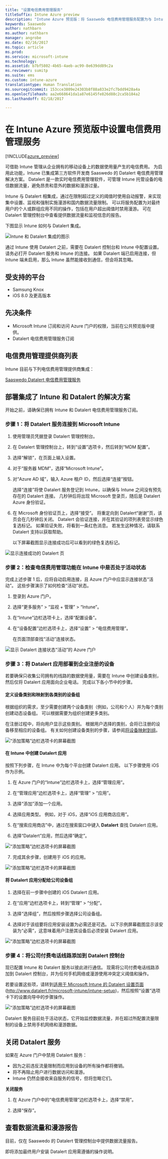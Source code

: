 ```yaml
---
title: "设置电信费用管理服务"
titleSuffix: Intune Azure preview
description: "Intune Azure 预览版：将 Saaswedo 电信费用管理服务配置为与 Intune 集成。"
keywords: Saaswedo
author: nathbarn
ms.author: nathbarn
manager: angrobe
ms.date: 02/16/2017
ms.topic: article
ms.prod: 
ms.service: microsoft-intune
ms.technology: 
ms.assetid: b7bf5802-4b65-4aeb-ac99-8e639dd89c2a
ms.reviewer: sumitp
ms.suite: ems
ms.custom: intune-azure
translationtype: Human Translation
ms.sourcegitcommit: 153cce3809e24303b8f88a833e2fc7bdd9428a4a
ms.openlocfilehash: aa2e668641da1a87e6145fe826d88c2ca5b184a2
ms.lasthandoff: 02/18/2017

---
```


# <a name="set-up-a-telecom-expense-management-service-in-intune-azure-preview"></a>在 Intune Azure 预览版中设置电信费用管理服务
[!INCLUDE[azure_preview](../includes/azure_preview.md)]

可借助 Intune 管理从企业拥有的移动设备上的数据使用量产生的电信费用。 为启用此功能，Intune 已集成第三方软件开发商 Saaswedo 的 Datalert 电信费用管理解决方案。 Datalert 是一款实时电信费用管理软件，可管理 Intune 托管设备的电信数据流量，避免昂贵和意外的数据和漫游过量。 

Intune 与 Datalert 相集成，通过在限制超过定义的阈值时使用自动报警，来实现集中设置、监视和强制实施漫游和国内数据流量限制。 可以将服务配置为对最终用户的个人或群组应用不同的操作，包括在用户超出阈值时禁用漫游。 可在 Datalert 管理控制台中查看提供数据流量和监视信息的报告。

下图显示 Intune 如何与 Datalert 集成。

  ![Intune 和 Datalert 集成的图示](../media/tem-datalert-intune-solution-diagram.png)

通过 Intune 使用 Datalert 之前，需要在 Datalert 控制台和 Intune 中配置设置。 请务必打开 Datalert 服务和 Intune 的连接。 如果 Datalert 端已启用连接，但 Intune 端未启用，那么 Intune 虽然能接收到通信，但会将其忽略。

## <a name="supported-platforms"></a>受支持的平台

- Samsung Knox
- iOS 8.0 及更高版本

## <a name="prerequisites"></a>先决条件

- Microsoft Intune 订阅和访问 Azure 门户的权限，当前在公共预览版中提供。
- Datalert 电信费用管理服务订阅

## <a name="list-of-telecom-expense-management-providers"></a>电信费用管理提供商列表

Intune 目前与下列电信费用管理提供商集成：

[Saaswedo Datalert 电信费用管理服务](http://www.datalert.biz/)

## <a name="deploy-the-intune-and-datalert-integrated-solution"></a>部署集成了 Intune 和 Datalert 的解决方案

开始之前，请确保已拥有 Intune 和 Datalert 电信费用管理服务订阅。

### <a name="step-1-connect-the-datalert-service-to-microsoft-intune"></a>步骤 1：将 Datalert 服务连接到 Microsoft Intune

1. 使用管理员凭据登录 Datalert 管理控制台。

2. 在 Datalert 管理控制台上，转到“设置”选项卡，然后转到“MDM 配置”。

3. 选择“解锁”，在页面上输入设置。

4. 对于“服务器 MDM”，选择“Microsoft Intune”。

5. 对“Azure AD 域”，输入 Azure 租户 ID，然后选择“连接”按钮。

    选择“连接”将使 Datalert 服务登记到 Intune，以确保与 Intune 之间没有预先存在的 Datalert 连接。 几秒钟后将出现 Microsoft 登录页，随后是 Datalert Azure 身份验证。

6. 在 Microsoft 身份验证页上，选择“接受”。 将重定向到 Datalert“谢谢”页，该页会在几秒钟后关闭。 Datalert 会验证连接，并在其验证的项列表旁显示绿色复选标记。 如果验证失败，将看到一条红色消息。 若发生这种情况，请联系 Datalert 支持以获取帮助。

    以下屏幕截图显示连接成功后可以看到的绿色复选标记。

  ![显示连接成功的 Datalert 页](../media/tem-mdm-configuration-mdm-server-page.png)

### <a name="step-2-check-that-the-telecom-expense-management-feature-is-active-in-intune"></a>步骤 2：检查电信费用管理功能在 Intune 中是否处于活动状态

完成上述步骤 1 后，应将自动启用连接，且 Azure 门户中应显示连接状态“活动”。 这些步骤演示了如何检查“活动”状态。

1. 登录到 Azure 门户。

2. 选择“更多服务” > “监视 + 管理” > “Intune”。

3. 在“Intune”边栏选项卡上，选择“配置设备”。

4. 在“设备配置”边栏选项卡上，选择“设置” > “电信费用管理”。 

   在页面顶部查找“活动”连接状态。

  ![显示 Datalert 连接状态“活动”的 Azure 门户](../media/tem-azure-portal-enable-service.png)

### <a name="step-3-deploy-the-datalert-app-to-corporate-enrolled-devices"></a>步骤 3：将 Datalert 应用部署到企业注册的设备

若要确保只收集公司拥有的线路的数据使用量，需要在 Intune 中创建设备类别，然后仅将 Datalert 应用面向企业电话。 完成以下各小节中的步骤。

#### <a name="define-device-categories-and-device-groups-mapped-to-the-categories"></a>定义设备类别和映射到各类别的设备组

根据组织的需求，至少需要创建两个设备类别（例如，公司和个人）并为每个类别创建动态设备组。 可以根据需要为组织创建更多类别。 

在注册过程中，将向用户显示这些类别。 根据用户选择的类别，会将已注册的设备移至相应的设备组。 有关如何创建设备类别的步骤，请参阅[将设备映射到组](https://docs.microsoft.com/intune-azure/enroll-devices/how-to-use-device-group-mapping)。

  ![“添加策略”边栏选项卡的屏幕截图](../media/tem-dynamic-membership-rules.png)

#### <a name="create-the-datalert-app-in-intune"></a>在 Intune 中创建 Datalert 应用

按照下列步骤，在 Intune 中为每个平台创建 Datalert 应用。 以下步骤使用 iOS 作为示例。

1. 在 Azure 门户的“Intune”边栏选项卡上，选择“管理应用”。

2. 在“管理应用”边栏选项卡上，选择“管理” > “应用”。 

3. 选择“添加”添加一个应用。

4. 选择应用类型。 例如，对于 iOS，选择“iOS 应用商店应用”。

5. 在“搜索应用商店”中，通过在搜索窗口中键入 **Datalert** 查找 Datalert 应用。

6. 选择“Datalert”应用，然后选择“确定”。

  ![“添加策略”边栏选项卡的屏幕截图](../media/tem-select-app-from-apple-app-store.png)

7. 完成其余步骤，创建用于 iOS 的应用。

  ![“添加策略”边栏选项卡的屏幕截图](../media/tem-steps-to-create-the-app.png)

#### <a name="assign-the-datalert-app-to-the-corporate-device-group"></a>将 Datalert 应用分配给公司设备组

1. 选择在前一步骤中创建的 iOS Datalert 应用。

2. 在“应用”边栏选项卡上，转到“管理” > “分配”。 

3. 选择“选择组”，然后按照步骤选择公司设备组。

4. 选择对于该组要将应用安装设置为必需还是可选。 以下示例屏幕截图显示该安装为“必需”，这意味着用户注册其设备后必须安装 Datalert 应用。

  ![“添加策略”边栏选项卡的屏幕截图](../media/tem-assign-datalert-app-to-device-group.png)

### <a name="step-4-add-corporate-paid-phone-lines-to-the-datalert-console"></a>步骤 4：将公司付费电话线路添加到 Datalert 控制台 

现已配置 Intune 和 Datalert 服务以彼此进行通信。 现需将公司付费电话线路添加到 Datalert 控制台，并为任何手机网络或漫游使用冲突定义阈值和操作。 

若要设置这些项，请转到[适用于 Microsoft Intune 的 Datalert 设置页面](http://www.datalert.fr/microsoft-intune/intune-setup)(http://www.datalert.fr/microsoft-intune/intune-setup)，然后按照“设置”选项卡下的设置向导中的步骤操作。

  ![“添加策略”边栏选项卡的屏幕截图](../media/tem-add-phone-lines-to-datalert-console.png)


Datalert 服务目前处于活动状态，它开始监控数据流量，并在超过所配置流量限制的设备上禁用手机网络和漫游数据。

## <a name="turning-off-the-datalert-service"></a>关闭 Datalert 服务

如果在 Azure 门户中禁用 Datalert 服务：

- 因为之前违反流量限制而应用到设备的所有操作都将撤销。
- 将不再阻止用户进行数据访问和漫游。
- Intune 仍然会接收来自服务的信号，但将忽略它们。

**关闭服务**

1. 在 Azure 门户中的“电信费用管理”边栏选项卡上，选择“禁用”。

2. 选择“保存”。

## <a name="viewing-data-usage-and-roaming-reports"></a>查看数据流量和漫游报告

目前，仅在 Saaswedo 的 Datalert 管理控制台中提供数据流量报告。

即将添加最终用户安装 Datalert 应用需遵循的操作说明。

